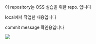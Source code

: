 이 repository는 OSS 실습을 위한 repo. 입니다

local에서 작업한 내용입니다

commit message 확인용입니다

<img src="https://github.com/sh0412kim/Mid-Term-Project/assets/165272954/bbbf52be-a8b6-4383-9328-0ca25f73d33f">
